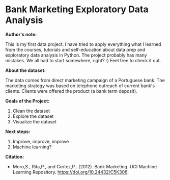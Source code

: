 # Bank Marketing Exploratory Data Analysis

**Author's note:**

This is my first data project. I have tried to apply everything what I learned from the courses, tutorials and self-education about data prep and exploratory data analysis in Python. The project probably has many mistakes. We all had to start somewhere, right? :) Feel free to check it out.

**About the dataset:**

The data comes from direct marketing campaign of a Portuguese bank. The marketing strategy was based on telephone outreach of current bank's clients. Clients were offered the product (a bank term deposit).

**Goals of the Project:**

1. Clean the dataset
2. Explore the dataset
3. Visualize the dataset

**Next steps:**

1. Improve, improve, improve
2. Machine learning?

**Citation:**

- Moro,S., Rita,P., and Cortez,P.. (2012). Bank Marketing. UCI Machine Learning Repository. https://doi.org/10.24432/C5K306.
